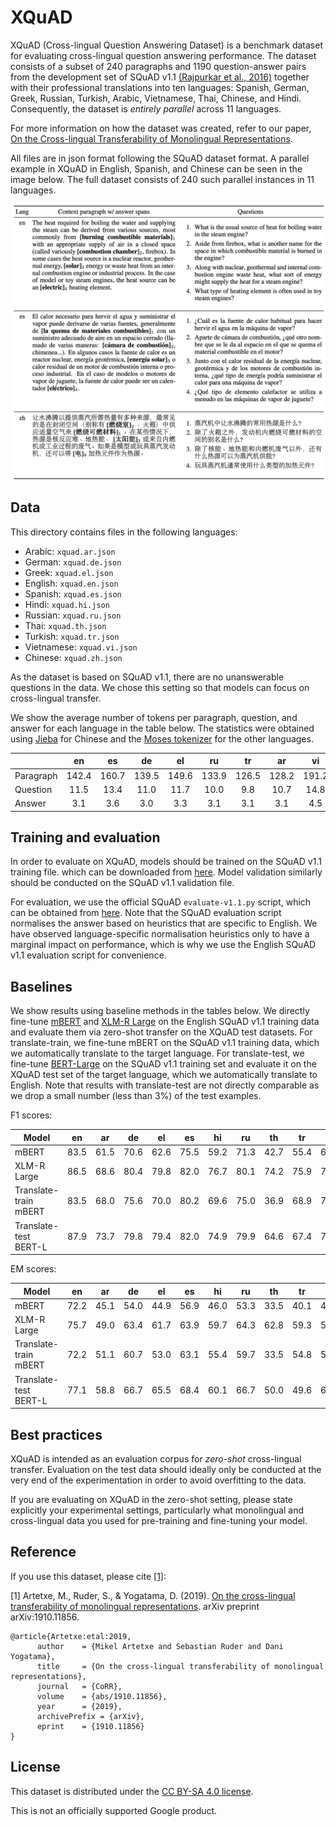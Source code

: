 # XQuAD

XQuAD (Cross-lingual Question Answering Dataset) is a benchmark dataset for evaluating cross-lingual question answering performance.
The dataset consists of a subset of 240 paragraphs and 1190 question-answer pairs from
the development set of SQuAD v1.1 [(Rajpurkar et al., 2016)](https://www.aclweb.org/anthology/D16-1264/) together with their professional
translations into ten languages: Spanish, German, Greek, Russian, Turkish, Arabic, Vietnamese, Thai, Chinese, and Hindi.
Consequently, the dataset is _entirely parallel_ across 11 languages.

For more information on how the dataset was created, refer to our paper,
[On the Cross-lingual Transferability of Monolingual Representations](https://arxiv.org/abs/1910.11856).

All files are in json format following the SQuAD dataset format. A parallel example in XQuAD in
English, Spanish, and Chinese can be seen in the image below. The full dataset consists of 240
such parallel instances in 11 languages.

![An example from XQuAD](xquad_example.png)

## Data

This directory contains files in the following languages:
- Arabic: `xquad.ar.json`
- German: `xquad.de.json`
- Greek: `xquad.el.json`
- English: `xquad.en.json`
- Spanish: `xquad.es.json`
- Hindi: `xquad.hi.json`
- Russian: `xquad.ru.json`
- Thai: `xquad.th.json`
- Turkish: `xquad.tr.json`
- Vietnamese: `xquad.vi.json`
- Chinese: `xquad.zh.json`

As the dataset is based on SQuAD v1.1, there are no unanswerable questions in the data. We chose this
setting so that models can focus on cross-lingual transfer.

We show the average number of tokens per paragraph, question, and answer for each language in the
table below. The statistics were obtained using [Jieba](https://github.com/fxsjy/jieba) for Chinese
and the [Moses tokenizer](https://github.com/moses-smt/mosesdecoder/blob/master/scripts/tokenizer/tokenizer.perl)
for the other languages. 

|           |   en  |   es  |   de  |   el  |   ru  |   tr  |   ar  |   vi  |   th  |   zh  |   hi  |
|-----------|:-----:|:-----:|:-----:|:-----:|:-----:|:-----:|:-----:|:-----:|:-----:|:-----:|:-----:|
| Paragraph | 142.4 | 160.7 | 139.5 | 149.6 | 133.9 | 126.5 | 128.2 | 191.2 | 158.7 | 147.6 | 232.4 |
| Question  |  11.5 |  13.4 |  11.0 |  11.7 |  10.0 |  9.8  |  10.7 |  14.8 |  11.5 |  10.5 |  18.7 |
| Answer    |  3.1  |  3.6  |  3.0  |  3.3  |  3.1  |  3.1  |  3.1  |  4.5  |  4.1  |  3.5  |  5.6  |

## Training and evaluation

In order to evaluate on XQuAD, models should be trained on the SQuAD v1.1 training file. which can be
downloaded from [here](https://github.com/rajpurkar/SQuAD-explorer/blob/master/dataset/train-v1.1.json). 
Model validation similarly should be conducted on the SQuAD v1.1 validation file.

For evaluation, we use the official SQuAD `evaluate-v1.1.py` script, which can be obtained from
[here](https://raw.githubusercontent.com/allenai/bi-att-flow/master/squad/evaluate-v1.1.py). Note that 
the SQuAD evaluation script normalises the answer based on heuristics that are specific to English.
We have observed language-specific normalisation heuristics only to have a marginal impact on performance,
which is why we use the English SQuAD v1.1 evaluation script for convenience.

## Baselines

We show results using baseline methods in the tables below. We directly fine-tune [mBERT](https://github.com/google-research/bert/blob/master/multilingual.md)
and [XLM-R Large](https://arxiv.org/abs/1911.02116) on the English SQuAD v1.1 training data
and evaluate them via zero-shot transfer on the XQuAD test datasets. For translate-train, 
we fine-tune mBERT on the SQuAD v1.1 training data, which we automatically translate
to the target language. For translate-test, we fine-tune [BERT-Large](https://arxiv.org/abs/1810.04805)
on the SQuAD v1.1 training set and evaluate it on the XQuAD test set of the target language,
which we automatically translate to English. Note that results with translate-test are not directly
comparable as we drop a small number (less than 3%) of the test examples.

F1 scores:

| Model                 | en   | ar   | de   | el   | es   | hi   | ru   | th   | tr   | vi   | zh   | avg  |
|-----------------------|------|------|------|------|------|------|------|------|------|------|------|------|
| mBERT                 | 83.5 | 61.5 | 70.6 | 62.6 | 75.5 | 59.2 | 71.3 | 42.7 | 55.4 | 69.5 | 58.0 | 64.5 |
| XLM-R Large           | 86.5 | 68.6 | 80.4 | 79.8 | 82.0 | 76.7 | 80.1 | 74.2 | 75.9 | 79.1 | 59.3 | 76.6 |
| Translate-train mBERT | 83.5 | 68.0 | 75.6 | 70.0 | 80.2 | 69.6 | 75.0 | 36.9 | 68.9 | 75.6 | 66.2 | 70.0 |
| Translate-test BERT-L | 87.9 | 73.7 | 79.8 | 79.4 | 82.0 | 74.9 | 79.9 | 64.6 | 67.4 | 76.3 | 73.7 | 76.3 |

EM scores:

| Model                 | en   | ar   | de   | el   | es   | hi   | ru   | th   | tr   | vi   | zh   | avg  |
|-----------------------|------|------|------|------|------|------|------|------|------|------|------|------|
| mBERT                 | 72.2 | 45.1 | 54.0 | 44.9 | 56.9 | 46.0 | 53.3 | 33.5 | 40.1 | 49.6 | 48.3 | 49.4 |
| XLM-R Large           | 75.7 | 49.0 | 63.4 | 61.7 | 63.9 | 59.7 | 64.3 | 62.8 | 59.3 | 59.0 | 50.0 | 60.8 |
| Translate-train mBERT | 72.2 | 51.1 | 60.7 | 53.0 | 63.1 | 55.4 | 59.7 | 33.5 | 54.8 | 56.2 | 56.6 | 56.0 |
| Translate-test BERT-L | 77.1 | 58.8 | 66.7 | 65.5 | 68.4 | 60.1 | 66.7 | 50.0 | 49.6 | 61.5 | 59.1 | 62.1 |

## Best practices

XQuAD is intended as an evaluation corpus for _zero-shot_ cross-lingual transfer.
Evaluation on the test data should ideally only be conducted at the very end of
the experimentation in order to avoid overfitting to the data.

If you are evaluating on XQuAD in the zero-shot setting, please state explicitly 
your experimental settings, particularly what monolingual and cross-lingual data 
you used for pre-training and fine-tuning your model.

## Reference

If you use this dataset, please cite [[1]](https://arxiv.org/abs/1910.11856):

[1] Artetxe, M., Ruder, S., & Yogatama, D. (2019). [On the cross-lingual transferability of monolingual representations](https://arxiv.org/abs/1910.11856). arXiv preprint arXiv:1910.11856.

```
@article{Artetxe:etal:2019,
      author    = {Mikel Artetxe and Sebastian Ruder and Dani Yogatama},
      title     = {On the cross-lingual transferability of monolingual representations},
      journal   = {CoRR},
      volume    = {abs/1910.11856},
      year      = {2019},
      archivePrefix = {arXiv},
      eprint    = {1910.11856}
}
```

## License

This dataset is distributed under the [CC BY-SA 4.0 license](https://creativecommons.org/licenses/by-sa/4.0/legalcode).

This is not an officially supported Google product.
